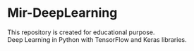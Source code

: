 # Mir-DeepLearning
This repository is created for educational purpose. <br/>
Deep Learning in Python with TensorFlow and Keras libraries.
